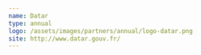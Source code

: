 ```yaml
---
name: Datar
type: annual
logo: /assets/images/partners/annual/logo-datar.png
site: http://www.datar.gouv.fr/
---
```

